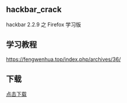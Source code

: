 ## hackbar_crack
hackbar 2.2.9 之 Firefox 学习版

## 学习教程
https://fengwenhua.top/index.php/archives/36/

## 下载
[点击下载](https://github.com/fengwenhua/hackbar_crack/raw/master/hackbar-2.2.9-fx.xpi)
